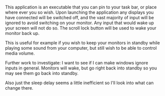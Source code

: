 This application is an executable that you can pin to your task bar, or place where ever you so wish. 
Upon launching the application any displays you have connected will be switched off, and the vast majority of input will be ignored to avoid switching on your monitor. 
Any input that would wake up your screen will not do so. The scroll lock button will be used to wake your monitor back up.

This is useful for example if you wish to keep your monitors in standby while playing some sound from your computer, but still wish to be able to control media volume. 

Further work to investigate:
I want to see if I can make windows ignore inputs in general. Monitors will wake, but go right back into standby so you may see them go back into standby.

Also just the sleep delay seems a little inefficient so I'll look into what can change there.

